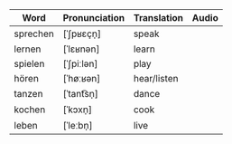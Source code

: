 Word|Pronunciation|Translation|Audio
-|-|-|-
sprechen|[ˈʃpʁɛçn̩]|speak|
lernen|[ˈlɛʁnən]|learn
spielen|[ˈʃpiːlən]|play
hören|[ˈhøːʁən]|hear/listen
tanzen|[ˈtant͡sn̩]|dance
kochen|[ˈkɔxn̩]|cook
leben|[ˈleːbn̩]|live

<!--stackedit_data:
eyJoaXN0b3J5IjpbMTU3NzQxMDIxOV19
-->